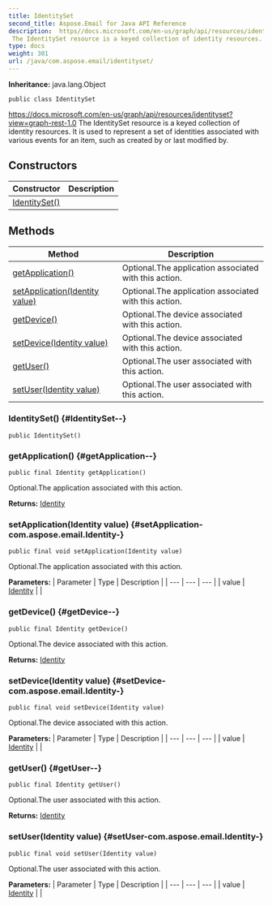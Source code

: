 ```yaml
---
title: IdentitySet
second_title: Aspose.Email for Java API Reference
description:  https//docs.microsoft.com/en-us/graph/api/resources/identitysetviewgraph-rest-1.0
 The IdentitySet resource is a keyed collection of identity resources.
type: docs
weight: 301
url: /java/com.aspose.email/identityset/
---
```

**Inheritance:**
java.lang.Object
```
public class IdentitySet
```

https://docs.microsoft.com/en-us/graph/api/resources/identityset?view=graph-rest-1.0 The IdentitySet resource is a keyed collection of identity resources. It is used to represent a set of identities associated with various events for an item, such as created by or last modified by.
## Constructors

| Constructor | Description |
| --- | --- |
| [IdentitySet()](#IdentitySet--) |  |
## Methods

| Method | Description |
| --- | --- |
| [getApplication()](#getApplication--) | Optional.The application associated with this action. |
| [setApplication(Identity value)](#setApplication-com.aspose.email.Identity-) | Optional.The application associated with this action. |
| [getDevice()](#getDevice--) | Optional.The device associated with this action. |
| [setDevice(Identity value)](#setDevice-com.aspose.email.Identity-) | Optional.The device associated with this action. |
| [getUser()](#getUser--) | Optional.The user associated with this action. |
| [setUser(Identity value)](#setUser-com.aspose.email.Identity-) | Optional.The user associated with this action. |
### IdentitySet() {#IdentitySet--}
```
public IdentitySet()
```


### getApplication() {#getApplication--}
```
public final Identity getApplication()
```


Optional.The application associated with this action.

**Returns:**
[Identity](../../com.aspose.email/identity)
### setApplication(Identity value) {#setApplication-com.aspose.email.Identity-}
```
public final void setApplication(Identity value)
```


Optional.The application associated with this action.

**Parameters:**
| Parameter | Type | Description |
| --- | --- | --- |
| value | [Identity](../../com.aspose.email/identity) |  |

### getDevice() {#getDevice--}
```
public final Identity getDevice()
```


Optional.The device associated with this action.

**Returns:**
[Identity](../../com.aspose.email/identity)
### setDevice(Identity value) {#setDevice-com.aspose.email.Identity-}
```
public final void setDevice(Identity value)
```


Optional.The device associated with this action.

**Parameters:**
| Parameter | Type | Description |
| --- | --- | --- |
| value | [Identity](../../com.aspose.email/identity) |  |

### getUser() {#getUser--}
```
public final Identity getUser()
```


Optional.The user associated with this action.

**Returns:**
[Identity](../../com.aspose.email/identity)
### setUser(Identity value) {#setUser-com.aspose.email.Identity-}
```
public final void setUser(Identity value)
```


Optional.The user associated with this action.

**Parameters:**
| Parameter | Type | Description |
| --- | --- | --- |
| value | [Identity](../../com.aspose.email/identity) |  |

